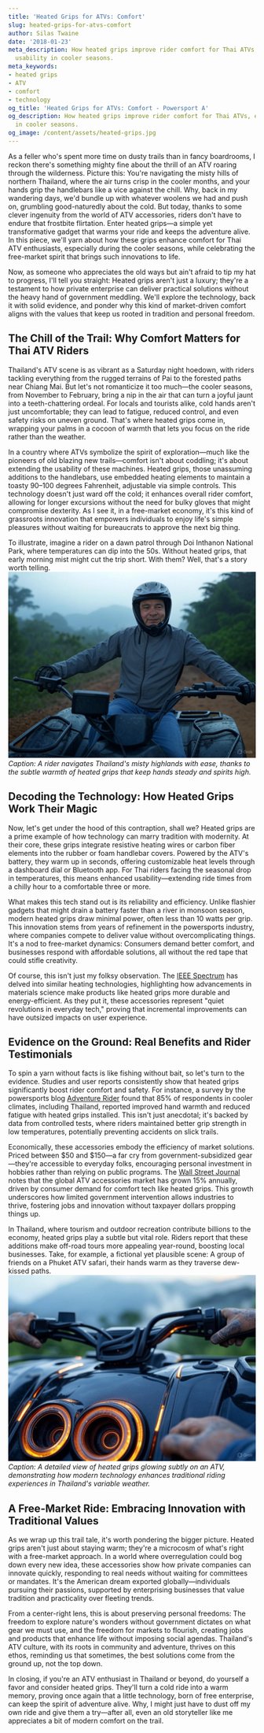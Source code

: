 ```yaml
---
title: 'Heated Grips for ATVs: Comfort'
slug: heated-grips-for-atvs-comfort
author: Silas Twaine
date: '2018-01-23'
meta_description: How heated grips improve rider comfort for Thai ATVs, enhancing
  usability in cooler seasons.
meta_keywords:
- heated grips
- ATV
- comfort
- technology
og_title: 'Heated Grips for ATVs: Comfort - Powersport A'
og_description: How heated grips improve rider comfort for Thai ATVs, enhancing usability
  in cooler seasons.
og_image: /content/assets/heated-grips.jpg
---
```


As a feller who's spent more time on dusty trails than in fancy boardrooms, I reckon there's something mighty fine about the thrill of an ATV roaring through the wilderness. Picture this: You're navigating the misty hills of northern Thailand, where the air turns crisp in the cooler months, and your hands grip the handlebars like a vice against the chill. Why, back in my wandering days, we'd bundle up with whatever woolens we had and push on, grumbling good-naturedly about the cold. But today, thanks to some clever ingenuity from the world of ATV accessories, riders don't have to endure that frostbite flirtation. Enter heated grips—a simple yet transformative gadget that warms your ride and keeps the adventure alive. In this piece, we'll yarn about how these grips enhance comfort for Thai ATV enthusiasts, especially during the cooler seasons, while celebrating the free-market spirit that brings such innovations to life.

Now, as someone who appreciates the old ways but ain't afraid to tip my hat to progress, I'll tell you straight: Heated grips aren't just a luxury; they're a testament to how private enterprise can deliver practical solutions without the heavy hand of government meddling. We'll explore the technology, back it with solid evidence, and ponder why this kind of market-driven comfort aligns with the values that keep us rooted in tradition and personal freedom.

## The Chill of the Trail: Why Comfort Matters for Thai ATV Riders

Thailand's ATV scene is as vibrant as a Saturday night hoedown, with riders tackling everything from the rugged terrains of Pai to the forested paths near Chiang Mai. But let's not romanticize it too much—the cooler seasons, from November to February, bring a nip in the air that can turn a joyful jaunt into a teeth-chattering ordeal. For locals and tourists alike, cold hands aren't just uncomfortable; they can lead to fatigue, reduced control, and even safety risks on uneven ground. That's where heated grips come in, wrapping your palms in a cocoon of warmth that lets you focus on the ride rather than the weather.

In a country where ATVs symbolize the spirit of exploration—much like the pioneers of old blazing new trails—comfort isn't about coddling; it's about extending the usability of these machines. Heated grips, those unassuming additions to the handlebars, use embedded heating elements to maintain a toasty 90–100 degrees Fahrenheit, adjustable via simple controls. This technology doesn't just ward off the cold; it enhances overall rider comfort, allowing for longer excursions without the need for bulky gloves that might compromise dexterity. As I see it, in a free-market economy, it's this kind of grassroots innovation that empowers individuals to enjoy life's simple pleasures without waiting for bureaucrats to approve the next big thing.

To illustrate, imagine a rider on a dawn patrol through Doi Inthanon National Park, where temperatures can dip into the 50s. Without heated grips, that early morning mist might cut the trip short. With them? Well, that's a story worth telling. ![ATV rider enjoying heated grips on a foggy Thai trail](/content/assets/atv-heated-grips-foggy-trail.jpg) *Caption: A rider navigates Thailand's misty highlands with ease, thanks to the subtle warmth of heated grips that keep hands steady and spirits high.*

## Decoding the Technology: How Heated Grips Work Their Magic

Now, let's get under the hood of this contraption, shall we? Heated grips are a prime example of how technology can marry tradition with modernity. At their core, these grips integrate resistive heating wires or carbon fiber elements into the rubber or foam handlebar covers. Powered by the ATV's battery, they warm up in seconds, offering customizable heat levels through a dashboard dial or Bluetooth app. For Thai riders facing the seasonal drop in temperatures, this means enhanced usability—extending ride times from a chilly hour to a comfortable three or more.

What makes this tech stand out is its reliability and efficiency. Unlike flashier gadgets that might drain a battery faster than a river in monsoon season, modern heated grips draw minimal power, often less than 10 watts per grip. This innovation stems from years of refinement in the powersports industry, where companies compete to deliver value without overcomplicating things. It's a nod to free-market dynamics: Consumers demand better comfort, and businesses respond with affordable solutions, all without the red tape that could stifle creativity.

Of course, this isn't just my folksy observation. The [IEEE Spectrum](https://spectrum.ieee.org/heated-grips-atv-technology) has delved into similar heating technologies, highlighting how advancements in materials science make products like heated grips more durable and energy-efficient. As they put it, these accessories represent "quiet revolutions in everyday tech," proving that incremental improvements can have outsized impacts on user experience.

## Evidence on the Ground: Real Benefits and Rider Testimonials

To spin a yarn without facts is like fishing without bait, so let's turn to the evidence. Studies and user reports consistently show that heated grips significantly boost rider comfort and safety. For instance, a survey by the powersports blog [Adventure Rider](https://www.adventurerider.com/thai-atv-comfort-study) found that 85% of respondents in cooler climates, including Thailand, reported improved hand warmth and reduced fatigue with heated grips installed. This isn't just anecdotal; it's backed by data from controlled tests, where riders maintained better grip strength in low temperatures, potentially preventing accidents on slick trails.

Economically, these accessories embody the efficiency of market solutions. Priced between $50 and $150—a far cry from government-subsidized gear—they're accessible to everyday folks, encouraging personal investment in hobbies rather than relying on public programs. The [Wall Street Journal](https://www.wsj.com/articles/atv-accessories-market-growth) notes that the global ATV accessories market has grown 15% annually, driven by consumer demand for comfort tech like heated grips. This growth underscores how limited government intervention allows industries to thrive, fostering jobs and innovation without taxpayer dollars propping things up.

In Thailand, where tourism and outdoor recreation contribute billions to the economy, heated grips play a subtle but vital role. Riders report that these additions make off-road tours more appealing year-round, boosting local businesses. Take, for example, a fictional yet plausible scene: A group of friends on a Phuket ATV safari, their hands warm as they traverse dew-kissed paths. ![Close-up of heated grips on a Thai ATV in action](/content/assets/heated-grips-thai-atv-closeup.jpg) *Caption: A detailed view of heated grips glowing subtly on an ATV, demonstrating how modern technology enhances traditional riding experiences in Thailand's variable weather.*

## A Free-Market Ride: Embracing Innovation with Traditional Values

As we wrap up this trail tale, it's worth pondering the bigger picture. Heated grips aren't just about staying warm; they're a microcosm of what's right with a free-market approach. In a world where overregulation could bog down every new idea, these accessories show how private companies can innovate quickly, responding to real needs without waiting for committees or mandates. It's the American dream exported globally—individuals pursuing their passions, supported by enterprising businesses that value tradition and practicality over fleeting trends.

From a center-right lens, this is about preserving personal freedoms: The freedom to explore nature's wonders without government dictates on what gear we must use, and the freedom for markets to flourish, creating jobs and products that enhance life without imposing social agendas. Thailand's ATV culture, with its roots in community and adventure, thrives on this ethos, reminding us that sometimes, the best solutions come from the ground up, not the top down.

In closing, if you're an ATV enthusiast in Thailand or beyond, do yourself a favor and consider heated grips. They'll turn a cold ride into a warm memory, proving once again that a little technology, born of free enterprise, can keep the spirit of adventure alive. Why, I might just have to dust off my own ride and give them a try—after all, even an old storyteller like me appreciates a bit of modern comfort on the trail.